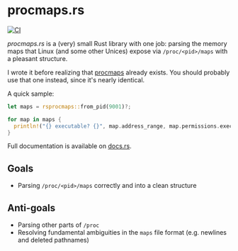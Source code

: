 procmaps.rs
===========

[![CI](https://github.com/woodruffw/procmaps.rs/actions/workflows/ci.yml/badge.svg)](https://github.com/woodruffw/procmaps.rs/actions/workflows/ci.yml)

*procmaps.rs* is a (very) small Rust library with one job: parsing the memory
maps that Linux (and some other Unices) expose via `/proc/<pid>/maps` with
a pleasant structure.

I wrote it before realizing that [procmaps](https://github.com/jabedude/procmaps) already exists.
You should probably use that one instead, since it's nearly identical.

A quick sample:

```rust
let maps = rsprocmaps::from_pid(9001)?;

for map in maps {
  println!("{} executable? {}", map.address_range, map.permissions.executable);
}
```

Full documentation is available on [docs.rs](https://docs.rs/crate/rsprocmaps).

## Goals

* Parsing `/proc/<pid>/maps` correctly and into a clean structure

## Anti-goals

* Parsing other parts of `/proc`
* Resolving fundamental ambiguities in the `maps` file format (e.g. newlines and deleted pathnames)
